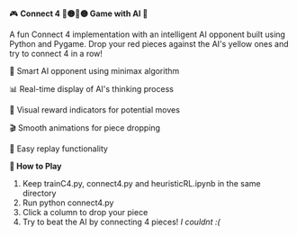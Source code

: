 <p>
🎮 <b>Connect 4 🔴🟡🔴🟡 Game with AI 🤖</b>

  A fun Connect 4 implementation with an intelligent AI opponent built using Python and Pygame. Drop your red pieces against the AI's yellow ones and try to connect 4 in a row!
  

  🧠 Smart AI opponent using minimax algorithm
  
  📊 Real-time display of AI's thinking process
  
  🎯 Visual reward indicators for potential moves
  
  🎬 Smooth animations for piece dropping
  
  🔄 Easy replay functionality

<b>🚀 How to Play</b>

  1) Keep trainC4.py, connect4.py and heuristicRL.ipynb in the same directory
  2) Run python connect4.py
  3) Click a column to drop your piece
  4) Try to beat the AI by connecting 4 pieces! <i>I couldnt :( </i>
  
  </p>
